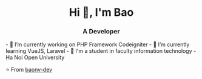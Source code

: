 <h1 align="center">Hi 👋, I'm Bao</h1>
<h3 align="center">A Developer</h3>
<!--
**baonv-dev/baonv-dev** is a ✨ _special_ ✨ repository because its `README.md` (this file) appears on your GitHub profile.
-->
- 🔭 I’m currently working on PHP Framework Codeigniter
- 🌱 I’m currently learning VueJS, Laravel
- 🌱 I'm a student in faculty information technology - Ha Noi Open University

⭐️ From [baonv-dev](https://github.com/baonv-dev)
